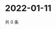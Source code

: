 # 2022-01-11

共 0 条

<!-- BEGIN WEIBO -->
<!-- 最后更新时间 Tue Jan 11 2022 19:00:48 GMT+0800 (China Standard Time) -->

<!-- END WEIBO -->
